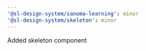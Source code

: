 ```yaml
---
'@sl-design-system/sanoma-learning': minor
'@sl-design-system/skeleton': minor
---
```


Added skeleton component
